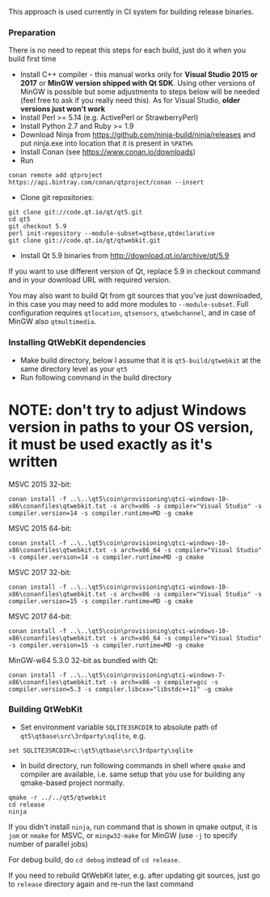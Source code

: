 This approach is used currently in CI system for building release binaries.

### Preparation

There is no need to repeat this steps for each build, just do it when you build first time

* Install C++ compiler - this manual works only for **Visual Studio 2015 or 2017** or **MinGW version shipped with Qt SDK**. Using other versions of MinGW is possible but some adjustments to steps below will be needed (feel free to ask if you really need this). As for Visual Studio, **older versions just won't work**
* Install Perl >= 5.14 (e.g. ActivePerl or StrawberryPerl)
* Install Python 2.7 and Ruby >= 1.9
* Download Ninja from https://github.com/ninja-build/ninja/releases and put ninja.exe into location that it is present in `%PATH%`
* Install Conan (see https://www.conan.io/downloads)
* Run 
```
conan remote add qtproject https://api.bintray.com/conan/qtproject/conan --insert
```
* Clone git repositories:
```
git clone git://code.qt.io/qt/qt5.git
cd qt5
git checkout 5.9
perl init-repository --module-subset=qtbase,qtdeclarative
git clone git://code.qt.io/qt/qtwebkit.git
```
* Install Qt 5.9 binaries from http://download.qt.io/archive/qt/5.9

If you want to use different version of Qt, replace 5.9 in checkout command and in your download URL with required version.

You may also want to build Qt from git sources that you've just downloaded, in this case you may need to add more modules to `--module-subset`. Full configuration requires `qtlocation`, `qtsensors`, `qtwebchannel`, and in case of MinGW also `qtmultimedia`.

### Installing QtWebKit dependencies

* Make build directory, below I assume that it is `qt5-build/qtwebkit` at the same directory level as your `qt5`
* Run following command in the build directory 

# **NOTE: don't try to adjust Windows version in paths to your OS version, it must be used exactly as it's written**

MSVC 2015 32-bit:
```
conan install -f ..\..\qt5\coin\provisioning\qtci-windows-10-x86\conanfiles\qtwebkit.txt -s arch=x86 -s compiler="Visual Studio" -s compiler.version=14 -s compiler.runtime=MD -g cmake
```

MSVC 2015 64-bit:
```
conan install -f ..\..\qt5\coin\provisioning\qtci-windows-10-x86\conanfiles\qtwebkit.txt -s arch=x86_64 -s compiler="Visual Studio" -s compiler.version=14 -s compiler.runtime=MD -g cmake
```

MSVC 2017 32-bit:
```
conan install -f ..\..\qt5\coin\provisioning\qtci-windows-10-x86\conanfiles\qtwebkit.txt -s arch=x86 -s compiler="Visual Studio" -s compiler.version=15 -s compiler.runtime=MD -g cmake
```

MSVC 2017 64-bit:
```
conan install -f ..\..\qt5\coin\provisioning\qtci-windows-10-x86\conanfiles\qtwebkit.txt -s arch=x86_64 -s compiler="Visual Studio" -s compiler.version=15 -s compiler.runtime=MD -g cmake
```

MinGW-w64 5.3.0 32-bit as bundled with Qt:
```
conan install -f ..\..\qt5\coin\provisioning\qtci-windows-7-x86\conanfiles\qtwebkit.txt -s arch=x86 -s compiler=gcc -s compiler.version=5.3 -s compiler.libcxx="libstdc++11" -g cmake
```

### Building QtWebKit

* Set environment variable `SQLITE3SRCDIR` to absolute path of `qt5\qtbase\src\3rdparty\sqlite`, e.g.
```
set SQLITE3SRCDIR=c:\qt5\qtbase\src\3rdparty\sqlite
```
* In build directory, run following commands in shell where `qmake` and compiler are available, i.e. same setup that you use for building any qmake-based project normally.
```
qmake -r ../../qt5/qtwebkit
cd release
ninja
```
If you didn't install `ninja`, run command that is shown in qmake output, it is `jom` or `nmake` for MSVC, or `mingw32-make` for MinGW (use `-j` to specify number of parallel jobs)

For debug build, do `cd debug` instead of `cd release`.

If you need to rebuild QtWebKit later, e.g. after updating git sources, just go to `release` directory again and re-run the last command